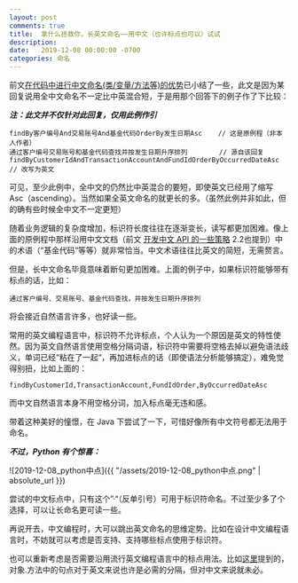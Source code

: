 ```yaml
---
layout: post
comments: true
title:  拿什么拯救你，长英文命名——用中文（也许标点也可以）试试
description: 
date:   2019-12-08 00:00:00 -0700
categories: 命名
---
```


前文[在代码中进行中文命名(类/变量/方法等)的优势](https://zhuanlan.zhihu.com/p/40098652)已小结了一些，此文是因为某回复说用全中文命名不一定比中英混合短，于是用那个回答下的例子作了下比较：

***注：此文并不仅针对此回复，仅用此例作引***
```
findBy客户编号And交易账号And基金代码OrderBy发生日期Asc    // 这是原例程（非本人作者）
通过客户编号交易账号和基金代码查找并按发生日期升序排列        // 源自该回复
findByCustomerIdAndTransactionAccountAndFundIdOrderByOccurredDateAsc   // 改写为英文
```
可见，至少此例中，全中文的仍然比中英混合的要短，即使英文已经用了缩写 Asc（ascending）。当然如果全英文命名的就更长的多。（虽然此例并非如此，但的确有些时候全中文不一定更短）

随着业务逻辑的复杂度增加，标识符长度往往在逐渐变长，读写都更加困难。像上面的原例程中那样沿用中文文档（前文 [开发中文 API 的一些策略](https://zhuanlan.zhihu.com/p/93495675) 2.2也提到）中的术语（“基金代码”等等）就非常恰当。中文术语往往比英文的简短，无需赘言。

但是，长中文命名毕竟意味着断句更加困难。上面的例子中，如果标识符能够带有标点的话，比如：
```
通过客户编号、交易账号、基金代码查找，并按发生日期升序排列
```
将会接近自然语言许多，也好读一些。

常用的英文编程语言中，标识符不允许标点，个人认为一个原因是英文的特性使然。因为英文自然语言使用空格分隔词语，标识符中需要将空格去掉以避免语法歧义，单词已经“粘在了一起“，再加进标点的话（即使语法分析能够搞定），难免觉得别扭，比如上面的：
```
findByCustomerId,TransactionAccount,FundIdOrder,ByOccurredDateAsc
```
而中文自然语言本身不用空格分词，加入标点毫无违和感。

带着这种美好的憧憬，在 Java 下尝试了一下，可惜好像所有中文符号都无法用于命名。

***不过，Python 有个惊喜：***

![2019-12-08_python中点]({{ "/assets/2019-12-08_python中点.png" | absolute_url }})

尝试的中文标点中，只有这个”·“（反单引号）可用于标识符命名。不过至少多了个选择，可以让长命名更可读一些。

再说开去，中文编程时，大可以跳出英文命名的思维定势。比如在设计中文编程语言时，不妨就可以考虑是否支持、支持哪些标点使用于标识符。

也可以重新考虑是否需要沿用流行英文编程语言中的标点用法。比如[这里](https://github.com/program-in-chinese/overview/issues/11#issuecomment-562820368)提到的，对象.方法中的句点对于英文来说也许是必需的分隔，但对中文来说就未必。